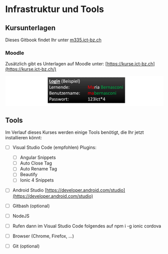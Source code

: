 # Infrastruktur und Tools

## Kursunterlagen <a id="moodle-kurse-ict-bz"></a>

Dieses Gitbook findet Ihr unter [m335.ict-bz.ch](https://m335.ict-bz.ch)

### Moodle

Zusätzlich gibt es Unterlagen auf Moodle unter: [https://kurse.ict-bz.ch](https://kurse.ict-bz.ch/)​‌

![](.gitbook/assets/image%20%289%29.png)

## Tools

Im Verlauf dieses Kurses werden einige Tools benötigt, die Ihr jetzt installieren könnt:

* [ ] Visual Studio Code \(empfohlen\) Plugins:
  * [ ] Angular Snippets
  * [ ] Auto Close Tag
  * [ ] Auto Rename Tag
  * [ ] Beautify
  * [ ] Ionic 4 Snippets
* [ ] Android Studio  [https://developer.android.com/studio](https://developer.android.com/studio)
* [ ] Gitbash \(optional\)
* [ ] NodeJS 
* [ ] Rufen dann im Visual Studio Code folgendes auf npm i -g ionic cordova
* [ ] Browser \(Chrome, Firefox, …\)
* [ ] Git \(optional\)



